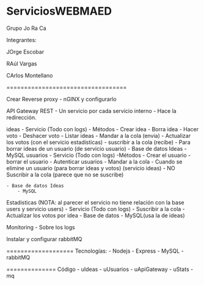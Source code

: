 # ServiciosWEBMAED

Grupo Jo Ra Ca

Integrantes:

JOrge Escobar

RAúl Vargas

CArlos Montellano

==================================

Crear Reverse proxy
	- nGINX y configurarlo
	
API Gateway REST
	- Un servicio por cada servicio interno
		- Hace la redirección.

ideas
	- Servicio (Todo con logs)
		- Métodos
			- Crear idea
			- Borra idea
			- Hacer voto
			- Deshacer voto 
			- Listar ideas
		- Mandar a la cola (envia)
			- Actualizar los votos (con el servicio estadísticas)
		- suscribir a la cola (recibe)
			- Para borrar ideas de un usuario (de servicio usuario)
	- Base de datos Ideas
		- MySQL
usuarios
	- Servicio (Todo con logs)
		-Métodos
			- Crear el usuario
			- borrar el usuario
			- Autenticar usuarios
		- Mandar a la cola
			- Cuando se elimine un usuario (para borrar ideas y votos) (servicio ideas)
		- NO Suscribir a la cola  (parece que no se suscribe)
			
	- Base de datos Ideas
		- MySQL

Estadisticas
	(NOTA: al parecer el servicio no tiene relación con la base users y servicio users)
	- Servicio (Todo con logs)
		- Suscribir a la cola
			- Actualizar los votos por idea
	- Base de datos 
		- MySQL(usa la de ideas)

Monitoring
	- Sobre los logs

Instalar y configurar rabbitMQ
	
===================
Tecnologías:
	- Nodejs
	- Express
	- MySQL
	- rabbitMQ
	
==============
Código
	- uIdeas
	- uUsuarios
	- uApiGateway
	- uStats
	- mq
